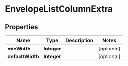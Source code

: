 # EnvelopeListColumnExtra

## Properties
Name | Type | Description | Notes
------------ | ------------- | ------------- | -------------
**minWidth** | **Integer** |  |  [optional]
**defaultWidth** | **Integer** |  |  [optional]
